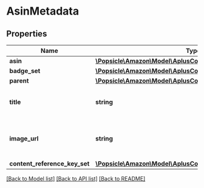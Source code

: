 # AsinMetadata

## Properties
Name | Type | Description | Notes
------------ | ------------- | ------------- | -------------
**asin** | [**\Popsicle\Amazon\Model\AplusContent\Asin**](Asin.md) |  | 
**badge_set** | [**\Popsicle\Amazon\Model\AplusContent\AsinBadgeSet**](AsinBadgeSet.md) |  | [optional] 
**parent** | [**\Popsicle\Amazon\Model\AplusContent\Asin**](Asin.md) |  | [optional] 
**title** | **string** | The title for the ASIN in the Amazon catalog. | [optional] 
**image_url** | **string** | The default image for the ASIN in the Amazon catalog. | [optional] 
**content_reference_key_set** | [**\Popsicle\Amazon\Model\AplusContent\ContentReferenceKeySet**](ContentReferenceKeySet.md) |  | [optional] 

[[Back to Model list]](../../README.md#documentation-for-models) [[Back to API list]](../../README.md#documentation-for-api-endpoints) [[Back to README]](../../README.md)

